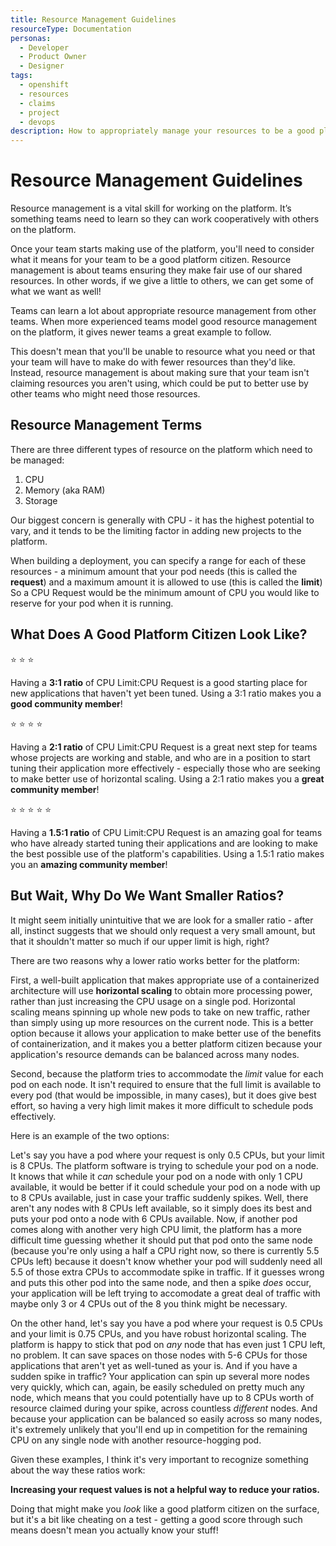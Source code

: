 ```yaml
---
title: Resource Management Guidelines
resourceType: Documentation
personas: 
  - Developer
  - Product Owner
  - Designer
tags:
  - openshift
  - resources
  - claims
  - project
  - devops
description: How to appropriately manage your resources to be a good platform citizen
---
```


# Resource Management Guidelines

Resource management is a vital skill for working on the platform. It’s something teams need to learn so they can work cooperatively with others on the platform.

Once your team starts making use of the platform, you'll need to consider what it means for your team to be a good platform citizen.
Resource management is about teams ensuring they make fair use of our shared resources. 
In other words, if we give a little to others, we can get some of what we want as well!

Teams can learn a lot about appropriate resource management from other teams. When more experienced teams model good resource management on the platform, it gives newer teams a great example to follow.

This doesn't mean that you'll be unable to resource what you need or that your team will have to make do with fewer resources than they'd like.
Instead, resource management is about making sure that your team isn't claiming resources you aren't using, which could be put to better use by other teams who might need those resources.


## Resource Management Terms

There are three different types of resource on the platform which need to be managed:
1. CPU
2. Memory (aka RAM)
3. Storage

Our biggest concern is generally with CPU - it has the highest potential to vary, and it tends to be the limiting factor in adding new projects to the platform.

When building a deployment, you can specify a range for each of these resources - a minimum amount that your pod needs (this is called the **request**) and a maximum amount it is allowed to use (this is called the **limit**)
So a CPU Request would be the minimum amount of CPU you would like to reserve for your pod when it is running.

## What Does A Good Platform Citizen Look Like?

:star: :star: :star: 

Having a **3:1 ratio** of CPU Limit:CPU Request is a good starting place for new applications that haven't yet been tuned. Using a 3:1 ratio makes you a **good community member**!

:star: :star: :star: :star: 

Having a **2:1 ratio** of CPU Limit:CPU Request is a great next step for teams whose projects are working and stable, and who are in a position to start tuning their application more effectively - especially those who are seeking to make better use of horizontal scaling.
Using a 2:1 ratio makes you a **great community member**!

:star: :star: :star: :star: :star: 

Having a **1.5:1 ratio** of CPU Limit:CPU Request is an amazing goal for teams who have already started tuning their applications and are looking to make the best possible use of the platform's capabilities. Using a 1.5:1 ratio makes you an **amazing community member**!

## But Wait, Why Do We Want Smaller Ratios?

It might seem initially unintuitive that we are look for a smaller ratio - after all, instinct suggests that we should only request a very small amount, but that it shouldn't matter so much if our upper limit is high, right?

There are two reasons why a lower ratio works better for the platform:

First, a well-built application that makes appropriate use of a containerized architecture will use **horizontal scaling** to obtain more processing power, rather than just increasing the CPU usage on a single pod.
Horizontal scaling means spinning up whole new pods to take on new traffic, rather than simply using up more resources on the current node. 
This is a better option because it allows your application to make better use of the benefits of containerization, and it makes you a better platform citizen because your application's resource demands can be balanced across many nodes.

Second, because the platform tries to accommodate the *limit* value for each pod on each node. 
It isn't required to ensure that the full limit is available to every pod (that would be impossible, in many cases), but it does give best effort, so having a very high limit makes it more difficult to schedule pods effectively.

Here is an example of the two options:

Let's say you have a pod where your request is only 0.5 CPUs, but your limit is 8 CPUs. The platform software is trying to schedule your pod on a node. 
It knows that while it *can* schedule your pod on a node with only 1 CPU available, it would be better if it could schedule your pod on a node with up to 8 CPUs available, just in case your traffic suddenly spikes.
Well, there aren't any nodes with 8 CPUs left available, so it simply does its best and puts your pod onto a node with 6 CPUs available.
Now, if another pod comes along with another very high CPU limit, the platform has a more difficult time guessing whether it should put that pod onto the same node (because you're only using a half a CPU right now, so there is currently 5.5 CPUs left) because it doesn't know whether your pod will suddenly need all 5.5 of those extra CPUs to accommodate spike in traffic.
If it guesses wrong and puts this other pod into the same node, and then a spike *does* occur, your application will be left trying to accomodate a great deal of traffic with maybe only 3 or 4 CPUs out of the 8 you think might be necessary.

On the other hand, let's say you have a pod where your request is 0.5 CPUs and your limit is 0.75 CPUs, and you have robust horizontal scaling. 
The platform is happy to stick that pod on *any* node that has even just 1 CPU left, no problem. It can save spaces on those nodes with 5-6 CPUs for those applications that aren't yet as well-tuned as your is.
And if you have a sudden spike in traffic? Your application can spin up several more nodes very quickly, which can, again, be easily scheduled on pretty much any node, which means that you could potentially have up to 8 CPUs worth of resource claimed during your spike, across countless *different* nodes.
And because your application can be balanced so easily across so many nodes, it's extremely unlikely that you'll end up in competition for the remaining CPU on any single node with another resource-hogging pod.

Given these examples, I think it's very important to recognize something about the way these ratios work:

**Increasing your request values is not a helpful way to reduce your ratios.** 

Doing that might make you *look* like a good platform citizen on the surface, but it's a bit like cheating on a test - getting a good score through such means doesn't mean you actually know your stuff!

